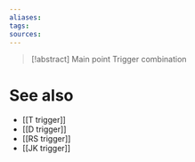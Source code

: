 ```yaml
---
aliases: 
tags: 
sources:
---
```

> [!abstract] Main point
> Trigger combination

# See also
- [[T trigger]]
- [[D trigger]]
- [[RS trigger]]
- [[JK trigger]]
